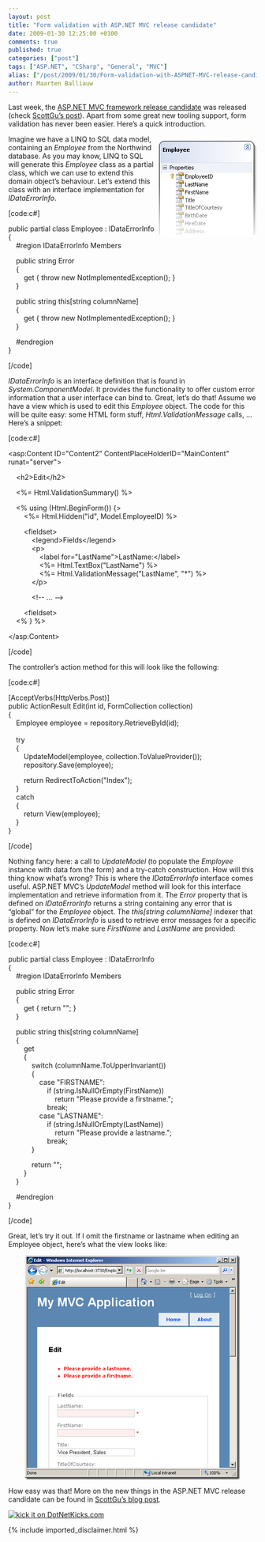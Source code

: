 ```yaml
---
layout: post
title: "Form validation with ASP.NET MVC release candidate"
date: 2009-01-30 12:25:00 +0100
comments: true
published: true
categories: ["post"]
tags: ["ASP.NET", "CSharp", "General", "MVC"]
alias: ["/post/2009/01/30/Form-validation-with-ASPNET-MVC-release-candidate.aspx", "/post/2009/01/30/form-validation-with-aspnet-mvc-release-candidate.aspx"]
author: Maarten Balliauw
---
```

<p>
Last week, the <a href="http://go.microsoft.com/fwlink/?LinkID=141184&amp;clcid=0x409" target="_blank">ASP.NET MVC framework release candidate</a> was released (check <a href="http://weblogs.asp.net/scottgu/archive/2009/01/27/asp-net-mvc-1-0-release-candidate-now-available.aspx" target="_blank">ScottGu&rsquo;s post</a>). Apart from some great new tooling support, form validation has never been easier. Here&rsquo;s a quick introduction. 
</p>
<p>
<img style="display: inline; margin: 5px 0px 5px 5px; border-width: 0px" src="/images/WindowsLiveWriter/Formvalidationwit.NETMVCreleasecandidate_B5DF/image_998c0166-17e9-4114-b1c7-cc1bc0cae030.png" border="0" alt="Employee from Northwind database" title="Employee from Northwind database" width="201" height="203" align="right" /> Imagine we have a LINQ to SQL data model, containing an <em>Employee</em> from the Northwind database. As you may know, LINQ to SQL will generate this <em>Employee</em> class as a partial class, which we can use to extend this domain object&rsquo;s behaviour. Let&rsquo;s extend this class with an interface implementation for <em>IDataErrorInfo</em>. 
</p>
<p>
[code:c#] 
</p>
<p>
public partial class Employee : IDataErrorInfo <br />
{ <br />
&nbsp;&nbsp;&nbsp; #region IDataErrorInfo Members 
</p>
<p>
&nbsp;&nbsp;&nbsp; public string Error <br />
&nbsp;&nbsp;&nbsp; { <br />
&nbsp;&nbsp;&nbsp;&nbsp;&nbsp;&nbsp;&nbsp; get { throw new NotImplementedException(); } <br />
&nbsp;&nbsp;&nbsp; } 
</p>
<p>
&nbsp;&nbsp;&nbsp; public string this[string columnName] <br />
&nbsp;&nbsp;&nbsp; { <br />
&nbsp;&nbsp;&nbsp;&nbsp;&nbsp;&nbsp;&nbsp; get { throw new NotImplementedException(); } <br />
&nbsp;&nbsp;&nbsp; } 
</p>
<p>
&nbsp;&nbsp;&nbsp; #endregion <br />
} 
</p>
<p>
[/code] 
</p>
<p>
<em>IDataErrorInfo</em> is an interface definition that is found in <em>System.ComponentModel</em>. It provides the functionality to offer custom error information that a user interface can bind to. Great, let&rsquo;s do that! Assume we have a view which is used to edit this <em>Employee</em> object. The code for this will be quite easy: some HTML form stuff, <em>Html.ValidationMessage</em> calls, &hellip; Here&rsquo;s a snippet: 
</p>
<p>
[code:c#] 
</p>
<p>
&lt;asp:Content ID=&quot;Content2&quot; ContentPlaceHolderID=&quot;MainContent&quot; runat=&quot;server&quot;&gt; 
</p>
<p>
&nbsp;&nbsp;&nbsp; &lt;h2&gt;Edit&lt;/h2&gt; 
</p>
<p>
&nbsp;&nbsp;&nbsp; &lt;%= Html.ValidationSummary() %&gt; 
</p>
<p>
&nbsp;&nbsp;&nbsp; &lt;% using (Html.BeginForm()) {&gt; <br />
&nbsp;&nbsp;&nbsp;&nbsp;&nbsp;&nbsp;&nbsp; &lt;%= Html.Hidden(&quot;id&quot;, Model.EmployeeID) %&gt; 
</p>
<p>
&nbsp;&nbsp;&nbsp;&nbsp;&nbsp;&nbsp;&nbsp; &lt;fieldset&gt; <br />
&nbsp;&nbsp;&nbsp;&nbsp;&nbsp;&nbsp;&nbsp;&nbsp;&nbsp;&nbsp;&nbsp; &lt;legend&gt;Fields&lt;/legend&gt; <br />
&nbsp;&nbsp;&nbsp;&nbsp;&nbsp;&nbsp;&nbsp;&nbsp;&nbsp;&nbsp;&nbsp; &lt;p&gt; <br />
&nbsp;&nbsp;&nbsp;&nbsp;&nbsp;&nbsp;&nbsp;&nbsp;&nbsp;&nbsp;&nbsp;&nbsp;&nbsp;&nbsp;&nbsp; &lt;label for=&quot;LastName&quot;&gt;LastName:&lt;/label&gt; <br />
&nbsp;&nbsp;&nbsp;&nbsp;&nbsp;&nbsp;&nbsp;&nbsp;&nbsp;&nbsp;&nbsp;&nbsp;&nbsp;&nbsp;&nbsp; &lt;%= Html.TextBox(&quot;LastName&quot;) %&gt; <br />
&nbsp;&nbsp;&nbsp;&nbsp;&nbsp;&nbsp;&nbsp;&nbsp;&nbsp;&nbsp;&nbsp;&nbsp;&nbsp;&nbsp;&nbsp; &lt;%= Html.ValidationMessage(&quot;LastName&quot;, &quot;*&quot;) %&gt; <br />
&nbsp;&nbsp;&nbsp;&nbsp;&nbsp;&nbsp;&nbsp;&nbsp;&nbsp;&nbsp;&nbsp; &lt;/p&gt; 
</p>
<p>
&nbsp;&nbsp;&nbsp;&nbsp;&nbsp;&nbsp;&nbsp;&nbsp;&nbsp;&nbsp;&nbsp; &lt;!-- ... --&gt; 
</p>
<p>
&nbsp;&nbsp;&nbsp;&nbsp;&nbsp;&nbsp;&nbsp; &lt;fieldset&gt; <br />
&nbsp;&nbsp;&nbsp; &lt;% } %&gt; 
</p>
<p>
&lt;/asp:Content&gt; 
</p>
<p>
[/code] 
</p>
<p>
The controller&rsquo;s action method for this will look like the following: 
</p>
<p>
[code:c#] 
</p>
<p>
[AcceptVerbs(HttpVerbs.Post)] <br />
public ActionResult Edit(int id, FormCollection collection) <br />
{&nbsp;<br />
&nbsp;&nbsp;&nbsp; Employee employee = repository.RetrieveById(id); <br />
<br />
&nbsp;&nbsp;&nbsp; try <br />
&nbsp;&nbsp;&nbsp; {<br />
&nbsp;&nbsp;&nbsp;&nbsp;&nbsp;&nbsp;&nbsp; UpdateModel(employee, collection.ToValueProvider()); <br />
&nbsp;&nbsp;&nbsp;&nbsp;&nbsp;&nbsp;&nbsp; repository.Save(employee); 
</p>
<p>
&nbsp;&nbsp;&nbsp;&nbsp;&nbsp;&nbsp;&nbsp; return RedirectToAction(&quot;Index&quot;); <br />
&nbsp;&nbsp;&nbsp; } <br />
&nbsp;&nbsp;&nbsp; catch <br />
&nbsp;&nbsp;&nbsp; { <br />
&nbsp;&nbsp;&nbsp;&nbsp;&nbsp;&nbsp;&nbsp; return View(employee); <br />
&nbsp;&nbsp;&nbsp; } <br />
} 
</p>
<p>
[/code] 
</p>
<p>
Nothing fancy here: a call to <em>UpdateModel</em> (to populate the <em>Employee</em> instance with data fom the form) and a try-catch construction. How will this thing know what&rsquo;s wrong? This is where the <em>IDataErrorInfo</em> interface comes useful. ASP.NET MVC&rsquo;s <em>UpdateModel</em> method will look for this interface implementation and retrieve information from it. The <em>Error</em> property that is defined on <em>IDataErrorInfo</em> returns a string containing any error that is &ldquo;global&rdquo; for the <em>Employee</em> object. The <em>this[string columnName] </em>indexer that is defined on <em>IDataErrorInfo</em> is used to retrieve error messages for a specific property. Now let&rsquo;s make sure <em>FirstName</em> and <em>LastName</em> are provided: 
</p>
<p>
[code:c#] 
</p>
<p>
public partial class Employee : IDataErrorInfo <br />
{ <br />
&nbsp;&nbsp;&nbsp; #region IDataErrorInfo Members 
</p>
<p>
&nbsp;&nbsp;&nbsp; public string Error <br />
&nbsp;&nbsp;&nbsp; { <br />
&nbsp;&nbsp;&nbsp;&nbsp;&nbsp;&nbsp;&nbsp; get { return &quot;&quot;; } <br />
&nbsp;&nbsp;&nbsp; } 
</p>
<p>
&nbsp;&nbsp;&nbsp; public string this[string columnName] <br />
&nbsp;&nbsp;&nbsp; { <br />
&nbsp;&nbsp;&nbsp;&nbsp;&nbsp;&nbsp;&nbsp; get <br />
&nbsp;&nbsp;&nbsp;&nbsp;&nbsp;&nbsp;&nbsp; { <br />
&nbsp;&nbsp;&nbsp;&nbsp;&nbsp;&nbsp;&nbsp;&nbsp;&nbsp;&nbsp;&nbsp; switch (columnName.ToUpperInvariant()) <br />
&nbsp;&nbsp;&nbsp;&nbsp;&nbsp;&nbsp;&nbsp;&nbsp;&nbsp;&nbsp;&nbsp; { <br />
&nbsp;&nbsp;&nbsp;&nbsp;&nbsp;&nbsp;&nbsp;&nbsp;&nbsp;&nbsp;&nbsp;&nbsp;&nbsp;&nbsp;&nbsp; case &quot;FIRSTNAME&quot;: <br />
&nbsp;&nbsp;&nbsp;&nbsp;&nbsp;&nbsp;&nbsp;&nbsp;&nbsp;&nbsp;&nbsp;&nbsp;&nbsp;&nbsp;&nbsp;&nbsp;&nbsp;&nbsp;&nbsp; if (string.IsNullOrEmpty(FirstName)) <br />
&nbsp;&nbsp;&nbsp;&nbsp;&nbsp;&nbsp;&nbsp;&nbsp;&nbsp;&nbsp;&nbsp;&nbsp;&nbsp;&nbsp;&nbsp;&nbsp;&nbsp;&nbsp;&nbsp;&nbsp;&nbsp;&nbsp;&nbsp; return &quot;Please provide a firstname.&quot;; <br />
&nbsp;&nbsp;&nbsp;&nbsp;&nbsp;&nbsp;&nbsp;&nbsp;&nbsp;&nbsp;&nbsp;&nbsp;&nbsp;&nbsp;&nbsp;&nbsp;&nbsp;&nbsp;&nbsp; break; <br />
&nbsp;&nbsp;&nbsp;&nbsp;&nbsp;&nbsp;&nbsp;&nbsp;&nbsp;&nbsp;&nbsp;&nbsp;&nbsp;&nbsp;&nbsp; case &quot;LASTNAME&quot;: <br />
&nbsp;&nbsp;&nbsp;&nbsp;&nbsp;&nbsp;&nbsp;&nbsp;&nbsp;&nbsp;&nbsp;&nbsp;&nbsp;&nbsp;&nbsp;&nbsp;&nbsp;&nbsp;&nbsp; if (string.IsNullOrEmpty(LastName)) <br />
&nbsp;&nbsp;&nbsp;&nbsp;&nbsp;&nbsp;&nbsp;&nbsp;&nbsp;&nbsp;&nbsp;&nbsp;&nbsp;&nbsp;&nbsp;&nbsp;&nbsp;&nbsp;&nbsp;&nbsp;&nbsp;&nbsp;&nbsp; return &quot;Please provide a lastname.&quot;; <br />
&nbsp;&nbsp;&nbsp;&nbsp;&nbsp;&nbsp;&nbsp;&nbsp;&nbsp;&nbsp;&nbsp;&nbsp;&nbsp;&nbsp;&nbsp;&nbsp;&nbsp;&nbsp;&nbsp; break; <br />
&nbsp;&nbsp;&nbsp;&nbsp;&nbsp;&nbsp;&nbsp;&nbsp;&nbsp;&nbsp;&nbsp; } 
</p>
<p>
&nbsp;&nbsp;&nbsp;&nbsp;&nbsp;&nbsp;&nbsp;&nbsp;&nbsp;&nbsp;&nbsp; return &quot;&quot;; <br />
&nbsp;&nbsp;&nbsp;&nbsp;&nbsp;&nbsp;&nbsp; } <br />
&nbsp;&nbsp;&nbsp; } 
</p>
<p>
&nbsp;&nbsp;&nbsp; #endregion <br />
} 
</p>
<p>
[/code] 
</p>
<p>
Great, let&rsquo;s try it out. If I omit the firstname or lastname when editing an Employee object, here&rsquo;s what the view looks like: 
</p>
<p>
<img style="display: block; float: none; margin: 5px auto; border-width: 0px" src="/images/WindowsLiveWriter/Formvalidationwit.NETMVCreleasecandidate_B5DF/image_9b6dfbb4-a351-474f-a6bb-16b86c839560.png" border="0" alt="ASP.NET MVC form validation" title="ASP.NET MVC form validation" width="436" height="454" /> 
</p>
<p>
How easy was that! More on the new things in the ASP.NET MVC release candidate can be found in <a href="http://weblogs.asp.net/scottgu/archive/2009/01/27/asp-net-mvc-1-0-release-candidate-now-available.aspx" target="_blank">ScottGu&rsquo;s blog post</a>. 
</p>
<p>
<a href="http://www.dotnetkicks.com/kick/?url=/post/2009/01/30/Form-validation-with-ASPNET-MVC-release-candidate.aspx&amp;title=Form%20validation%20with%20ASP.NET%20MVC%20release%20candidate"><img src="http://www.dotnetkicks.com/Services/Images/KickItImageGenerator.ashx?url=/post/2009/01/30/Form-validation-with-ASPNET-MVC-release-candidate.aspx" border="0" alt="kick it on DotNetKicks.com" width="82" height="18" /> </a>
</p>


{% include imported_disclaimer.html %}

